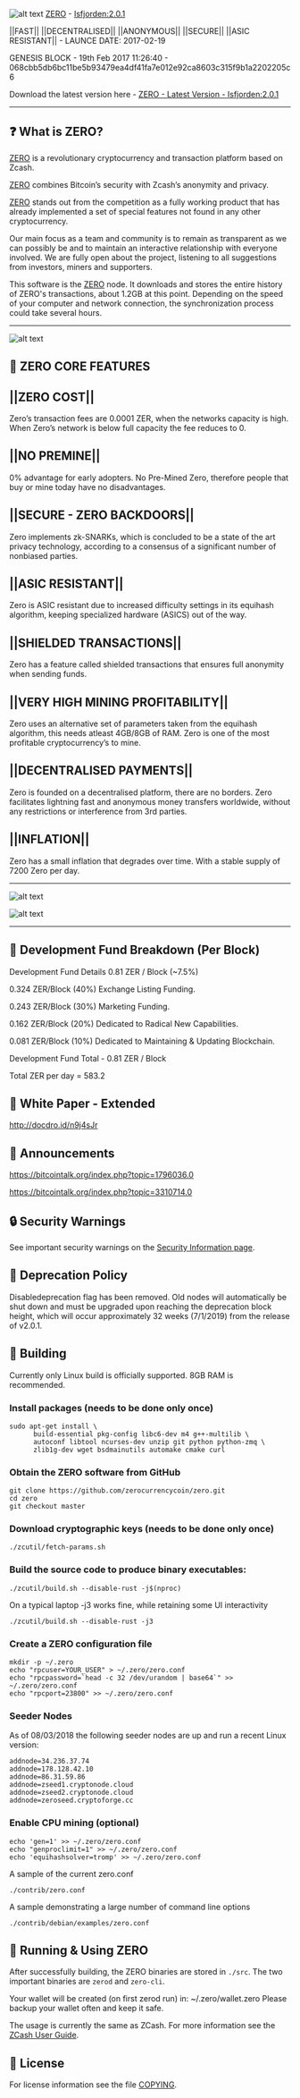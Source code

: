 ![alt text](https://github.com/zerocurrencycoin/Zero/blob/master/art/zero%203d%20mountain.png?raw=true)
[ZERO](https://zerocurrency.io) - [Isfjorden:2.0.1](https://github.com/zerocurrencycoin/Zero/releases/tag/v2.0.1)

||FAST|| ||DECENTRALISED|| ||ANONYMOUS|| ||SECURE|| ||ASIC RESISTANT||  - LAUNCE DATE: 2017-02-19

GENESIS BLOCK - 19th Feb 2017 11:26:40 - 068cbb5db6bc11be5b93479ea4df41fa7e012e92ca8603c315f9b1a2202205c6

Download the latest version here - [ZERO - Latest Version - Isfjorden:2.0.1](https://github.com/zerocurrencycoin/Zero/releases/tag/v2.0.1)

------------------------------------------

❓ What is ZERO?
--------------

[ZERO](https://github.com/zerocurrencycoin/Zero/releases/tag/v2.0.1) is a revolutionary cryptocurrency and transaction platform based on Zcash.

[ZERO](https://github.com/zerocurrencycoin/Zero/releases/tag/v2.0.1) combines Bitcoin’s security with Zcash’s anonymity and privacy.

[ZERO](https://github.com/zerocurrencycoin/Zero/releases/tag/v2.0.1) stands out from the competition as a fully working product that has already
implemented a set of special features not found in any other cryptocurrency.

Our main focus as a team and community is to remain as transparent as we can possibly be and to maintain an interactive relationship with everyone involved. We are fully open about the project, listening to all suggestions from investors, miners and supporters.

This software is the [ZERO](https://github.com/zerocurrencycoin/Zero/releases/tag/v2.0.1) node. It downloads and stores the entire history of ZERO's transactions, about 1.2GB at this point.
Depending on the speed of your computer and network connection, the synchronization process could take several hours.

------------------------------------------

![alt text](https://github.com/zerocurrencycoin/Zero/blob/master/art/zero-logo-shade-black_256x256.png)


💫 ZERO CORE FEATURES
-------------------

||ZERO COST||
--------------
Zero’s transaction fees are 0.0001 ZER, when the networks capacity is high. When Zero’s network is below full capacity the fee reduces to 0.


||NO PREMINE||
--------------
0% advantage for early adopters. No Pre-Mined Zero, therefore people that buy or mine today have no disadvantages.


||SECURE - ZERO BACKDOORS||
----------------------------
Zero implements zk-SNARKs, which is concluded to be a state of the art privacy technology, according to a consensus of a significant number of nonbiased parties.


||ASIC RESISTANT||
----------------------------
Zero is ASIC resistant due to increased difficulty settings in its equihash algorithm, keeping specialized hardware (ASICS) out of the way.


||SHIELDED TRANSACTIONS||
----------------------------
Zero has a feature called shielded transactions that ensures full anonymity when sending funds.


||VERY HIGH MINING PROFITABILITY||
------------------------------------------
Zero uses an alternative set of parameters taken from the equihash algorithm, this needs atleast 4GB/8GB of RAM. Zero is one of the most profitable cryptocurrency’s to mine.


||DECENTRALISED PAYMENTS||
----------------------------
Zero is founded on a decentralised platform, there are no borders. Zero facilitates lightning fast and anonymous money transfers worldwide, without any restrictions or interference from 3rd parties.


||INFLATION||
--------------
Zero has a small inflation that degrades over time. With a stable supply of 7200 Zero per day.

------------------------------------------

![alt text](https://github.com/zerocurrencycoin/Zero/blob/master/art/tech%20improv%20zero.jfif)


![alt text](https://github.com/zerocurrencycoin/Zero/blob/master/art/algo%20zer%20improv.jfif)

------------------------------------------


🔢 Development Fund Breakdown (Per Block)
------------------------------------------
Development Fund Details 0.81 ZER / Block (~7.5%)

0.324 ZER/Block (40%) Exchange Listing Funding.

0.243 ZER/Block (30%) Marketing Funding.

0.162 ZER/Block (20%) Dedicated to Radical New Capabilities.

0.081 ZER/Block (10%) Dedicated to Maintaining & Updating Blockchain.

Development Fund Total - 0.81 ZER / Block

Total ZER per day = 583.2


📄 White Paper - Extended
-----------------------

http://docdro.id/n9j4sJr


📣 Announcements
-----------------
https://bitcointalk.org/index.php?topic=1796036.0

https://bitcointalk.org/index.php?topic=3310714.0


🔒 Security Warnings
-----------------
See important security warnings on the
[Security Information page](https://z.cash/support/security/).


📒 Deprecation Policy
------------------
Disabledeprecation flag has been removed. Old nodes will automatically be shut down and must be upgraded upon reaching the deprecation block height, which will occur approximately 32 weeks (7/1/2019) from the release of v2.0.1.


🔧 Building
--------
Currently only Linux build is officially supported.  8GB RAM is recommended.

### Install packages (needs to be done only once)
```
sudo apt-get install \
      build-essential pkg-config libc6-dev m4 g++-multilib \
      autoconf libtool ncurses-dev unzip git python python-zmq \
      zlib1g-dev wget bsdmainutils automake cmake curl
```

### Obtain the ZERO software from GitHub
```
git clone https://github.com/zerocurrencycoin/zero.git
cd zero
git checkout master
```

### Download cryptographic keys (needs to be done only once)
```
./zcutil/fetch-params.sh
```

### Build the source code to produce binary executables:
```
./zcutil/build.sh --disable-rust -j$(nproc)
```
On a typical laptop -j3 works fine, while retaining some UI interactivity
```
./zcutil/build.sh --disable-rust -j3
```

### Create a ZERO configuration file
```
mkdir -p ~/.zero
echo "rpcuser=YOUR_USER" > ~/.zero/zero.conf
echo "rpcpassword=`head -c 32 /dev/urandom | base64`" >> ~/.zero/zero.conf
echo "rpcport=23800" >> ~/.zero/zero.conf
```

### Seeder Nodes
As of 08/03/2018 the following seeder nodes are up and run a recent Linux version:
```
addnode=34.236.37.74
addnode=178.128.42.10
addnode=86.31.59.86
addnode=zseed1.cryptonode.cloud
addnode=zseed2.cryptonode.cloud
addnode=zeroseed.cryptoforge.cc
```

### Enable CPU mining (optional)
```
echo 'gen=1' >> ~/.zero/zero.conf
echo "genproclimit=1" >> ~/.zero/zero.conf
echo 'equihashsolver=tromp' >> ~/.zero/zero.conf
```

A sample of the current zero.conf
```
./contrib/zero.conf
```
A sample demonstrating a large number of command line options
```
./contrib/debian/examples/zero.conf
```

🔩 Running & Using ZERO
--------------------
After successfully building, the ZERO binaries are stored in `./src`. The two important binaries are `zerod` and `zero-cli`.

Your wallet will be created (on first zerod run) in: ~/.zero/wallet.zero
Please backup your wallet often and keep it safe.

The usage is currently the same as ZCash. For more information see the [ZCash User Guide](https://github.com/zcash/zcash/wiki/1.0-User-Guide#running-zcash).

📜 License
-------
For license information see the file [COPYING](COPYING).
